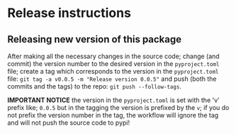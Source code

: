 # Release instructions

## Releasing new version of this package

After making all the necessary changes in the source code; change (and commit) the version number to the desired 
version in the `pyproject.toml` file; create a tag which corresponds to the version in the `pyproject.toml` file: 
`git tag -a v0.0.5 -m "Release version 0.0.5"` and push (both the commits and the tags) to the repo: 
`git push --follow-tags`.

**IMPORTANT NOTICE** the version in the `pyproject.toml` is set with the 'v' prefix like; `0.0.5` but in the tagging 
the version is prefixed by the `v`; if you do not prefix the version number in the tag, the workflow will ignore the 
tag and will not push the source code to pypi!
